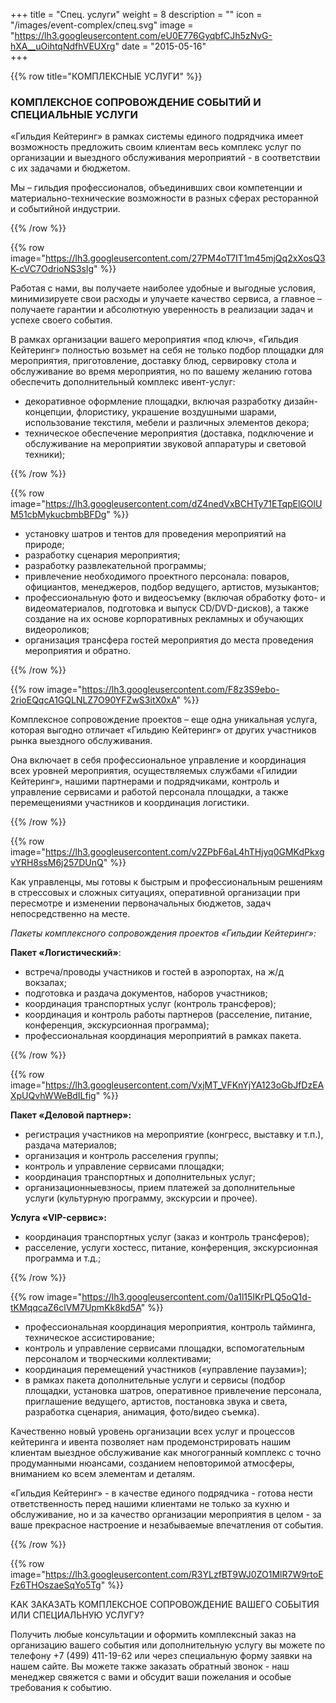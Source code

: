 +++
title = "Спец. услуги"
weight = 8
description = ""
icon = "/images/event-complex/спец.svg"
image = "https://lh3.googleusercontent.com/eU0E776GyqbfCJh5zNvG-hXA__uOihtqNdfhVEUXrg"
date = "2015-05-16"  
+++

{{% row title="КОМПЛЕКСНЫЕ УСЛУГИ" %}}

### КОМПЛЕКСНОЕ СОПРОВОЖДЕНИЕ СОБЫТИЙ И СПЕЦИАЛЬНЫЕ УСЛУГИ

«Гильдия Кейтеринг» в рамках системы единого подрядчика имеет возможность предложить своим клиентам весь комплекс услуг по организации и выездного обслуживания мероприятий - в соответствии с их задачами и бюджетом.

Мы – гильдия профессионалов, объединивших свои компетенции и материально-технические возможности в разных сферах ресторанной и событийной индустрии.

{{% /row %}}

{{% row image="https://lh3.googleusercontent.com/27PM4oT7IT1m45mjQq2xXosQ3K-cVC7OdrioNS3slg" %}}

Работая с нами, вы получаете наиболее удобные и выгодные условия, минимизируете свои расходы и улучаете качество сервиса, а главное – получаете гарантии и абсолютную уверенность в реализации задач и успехе своего события.

В рамках организации вашего мероприятия «под ключ», «Гильдия Кейтеринг» полностью возьмет на себя не только подбор площадки для мероприятия, приготовление, доставку блюд, сервировку стола и обслуживание во время мероприятия, но по вашему желанию готова обеспечить  дополнительный комплекс ивент-услуг:

- декоративное оформление площадки, включая разработку дизайн-концепции, флористику, украшение воздушными шарами, использование текстиля, мебели и различных элементов декора;
- техническое обеспечение мероприятия (доставка, подключение и обслуживание на мероприятии звуковой аппаратуры и световой техники);

{{% /row %}}

{{% row image="https://lh3.googleusercontent.com/dZ4nedVxBCHTy71ETqpElGOlUM51cbMykucbmbBFDg" %}}

- установку шатров и тентов для проведения мероприятий на природе;
- разработку сценария мероприятия;
- разработку развлекательной программы;
- привлечение необходимого проектного персонала: поваров, официантов, менеджеров, подбор ведущего, артистов, музыкантов;
- профессиональную фото и видеосъемку (включая обработку фото- и видеоматериалов, подготовка и выпуск CD/DVD-дисков), а также создание на их основе корпоративных рекламных и обучающих видеороликов;
- организация трансфера гостей мероприятия до места проведения мероприятия и обратно.

{{% /row %}}

{{% row image="https://lh3.googleusercontent.com/F8z3S9ebo-2rioEQqcA1GQLNLZ7O90YFZwS3itX0xA" %}}

Комплексное сопровождение проектов – еще одна уникальная услуга, которая выгодно отличает «Гильдию Кейтеринг» от других участников рынка выездного обслуживания.

Она включает в себя профессиональное управление и координация всех уровней мероприятия, осуществляемых службами «Гилидии Кейтеринг», нашими партнерами и подрядчиками, контроль и управление сервисами и работой персонала площадки, а также перемещениями участников и координация логистики.

{{% /row %}}

{{% row image="https://lh3.googleusercontent.com/v2ZPbF6aL4hTHjyq0GMKdPkxgvYRH8ssM6j257DUnQ" %}}

Как управленцы, мы готовы к быстрым и профессиональным решениям в стрессовых и сложных ситуациях, оперативной организации при пересмотре и изменении первоначальных бюджетов, задач непосредственно на месте.

_Пакеты комплексного сопровождения проектов «Гильдии Кейтеринг»:_

**Пакет «Логистический»**:

- встреча/проводы участников и гостей в аэропортах, на ж/д вокзалах;
- подготовка и раздача документов, наборов участников;
- координация транспортных услуг (контроль трансферов);
- координация и контроль работы партнеров (расселение, питание, конференция, экскурсионная программа);
- профессиональная координация мероприятий в рамках пакета.

{{% /row %}}

{{% row image="https://lh3.googleusercontent.com/VxjMT_VFKnYjYA123oGbJfDzEAXpUQvhWWeBdILfig" %}}

**Пакет «Деловой партнер»:**

- регистрация участников на мероприятие (конгресс, выставку и т.п.), раздача материалов;
- организация и контроль расселения группы;
- контроль и управление сервисами площадки;
- координация транспортных и дополнительных услуг;
- организационныевзносы, прием платежей за дополнительные услуги (культурную программу, экскурсии и прочее).

**Услуга «VIP-сервис»:**

- координация транспортных услуг (заказ и контроль трансферов);
- расселение, услуги хостесс, питание, конференция, экскурсионная программа и т.д.;

{{% /row %}}

{{% row image="https://lh3.googleusercontent.com/0a1l15IKrPLQ5oQ1d-tKMqqcaZ6clVM7UpmKk8kd5A" %}}

- профессиональная координация мероприятия, контроль тайминга, техническое ассистирование;
- контроль и управление сервисами площадки, вспомогательным персоналом и творческими коллективами;
- координация перемещений участников («управление паузами»);
- в рамках пакета дополнительные услуги и сервисы (подбор площадки, установка шатров, оперативное привлечение персонала,  приглашение ведущего, артистов, постановка звука и света, разработка сценария, анимация, фото/видео съемка).

Качественно новый уровень организации всех услуг и процессов кейтеринга и ивента позволяет нам продемонстрировать нашим клиентам выездное обслуживание как многогранный комплекс с точно продуманными нюансами, созданием неповторимой атмосферы, вниманием ко всем элементам и деталям.

«Гильдия Кейтеринг» - в качестве единого подрядчика - готова нести ответственность перед нашими клиентами не только за кухню и обслуживание, но и за качество организации мероприятия в целом - за ваше прекрасное настроение и незабываемые впечатления от события.

{{% /row %}}

{{% row image="https://lh3.googleusercontent.com/R3YLzfBT9WJ0ZO1MlR7W9rtoEFz6THOszaeSqYo5Tg" %}}

КАК ЗАКАЗАТЬ КОМПЛЕКСНОЕ СОПРОВОЖДЕНИЕ ВАШЕГО СОБЫТИЯ ИЛИ СПЕЦИАЛЬНУЮ УСЛУГУ?

Получить любые консультации и оформить комплексный заказ на организацию вашего события или дополнительную услугу вы можете по телефону +7 (499) 411-19-62 или через специальную форму заявки на нашем сайте. Вы можете также заказать обратный звонок - наш менеджер свяжется с вами и обсудит ваши пожелания и особые требования к событию.
